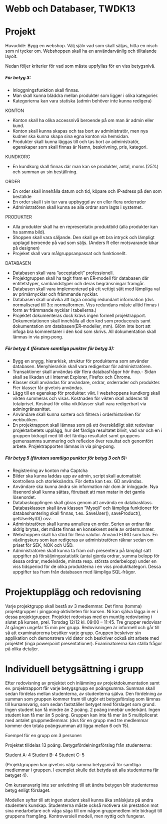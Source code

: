 # Webb och Databaser, TWDK13

# Projekt

Huvudidé: Bygg en webshop. Välj själv vad som skall säljas, hitta en nisch som ni tycker om. Webshoppen skall ha en användarvänlig och tilltalande layoit.

Nedan följer kriterier för vad som måste uppfyllas för en viss betygsnivå.

##### För betyg 3:
- Inloggningsfunktion skall finnas.
- Man skall kunna bläddra mellan produkter som ligger i olika kategorier.
- Kategorierna kan vara statiska (admin behöver inte kunna redigera)


KONTON
- Konton skall ha olika accessnivå beroende på om man är admin eller kund.
- Konton skall kunna skapas och tas bort av administratör, men nya kudner ska kunna skapa sina egna konton via hemsidan.
- Produkter skall kunna läggas till och tas bort av administratör, egenskaper som skall finnas är Namn, beskrivning, pris, kategori.

KUNDKORG
- En kundkorg skall finnas där man kan se produkter, antal, moms (25%) och summan av sin
beställning.

ORDER
- En order skall innehålla datum och tid, köpare och IP‐adress på den som beställde
- En order skall i sin tur vara uppbyggd av en eller flera orderrader
- Administratören skall kunna se alla ordrar som lagts i systemet.


PRODUKTER
- Alla produkter skall ha en representativ produktbild (alla produkter kan ha samma bild).
- Shoppen skall vara säljande. Den skall ge ett bra intryck och lämpligt upplagd beroende på vad
som säljs. (Anders R eller motsvarande kikar på designen)
- Projeket skall vara målgruppsanpassat och funktionellt.

DATABASEN
- Databasen skall vara ”acceptabelt” professionell. 
- Projektgruppen skall ha tagit fram en ER‐modell för databasen där entitetstyper, sambandstyper och deras begränsningar framgår.
- Databasen skall vara implementerad på ett vettigt sätt med lämpliga val av primärnycklar och
främmande nycklar.
- Databasen skall undvika att lagra onödig redundant information (dvs normaliserad till 3:e normalformen. Viss redundans måste alltid finnas i form av främmande nycklar i tabellerna.)
- Projektet dokumenteras dock krävs ingen formell projektrapport. Dokumentationen skall innehålla all den kod som producerats samt dokumentation om databasen(ER‐modeller, mm). Glöm inte bort att infoga bra kommentarer i den kod som skrivs. All dokumentation skall lämnas in via ping‐pong.


##### För betyg 4 (förutom samtliga punkter för betyg 3):

- Bygg en snygg, hierarkisk, struktur för produkterna som använder databasen. Menyhierarkin
skall vara redigerbar för administratören.
- Transaktioner skall användas där flera databasfrågor hör ihop.- Sidan skall se likadan ut i Internet Explorer, Firefox och Chrome.
- Klasser skall användas för användare, ordrar, orderrader och produkter. Fler klasser får givetvis
användas.
- Lägg till en egenskap för produkter: vikt. I webshoppens kundkorg skall vikten summeras och
visas. Kostnaden för vikten skall adderas till totalpriset. Kostnad för olika viktklasser skall vara
redigerbart via admingränssnittet.
- Användare skall kunna sortera och filtrera i orderhistoriken för webbutiken.
- En projektrapport skall lämnas som på ett överskådligt sätt redovisar projektarbetets upplägg,
hur det färdiga resultatet blivit, vad var och en i gruppen bidragit med till det färdiga resultatet samt gruppens gemensamma summering och reflexion över resultat och genomfört arbete. Projektrapporten lämnas in via ping‐pong.

##### För betyg 5 (förutom samtliga punkter för betyg 3 och 5):

- Registrering av konton mha Captcha
- Bilder ska kunna laddas upp av admin, script skall automatiskt kontrollera och storleksändra. För
detta kan t.ex. GD användas.
- Användare ska kunna ändra sin information när dom är inloggade. Nya lösenord skall kunna
sättas, förutsatt att man matar in det gamla lösenordet.
- Databaskopplingen skall göras genom att använda en databasklass. Databasklassen skall ärva
klassen ”Mysqli” och lämpliga funktioner för databashantering skall finnas, t.ex. SaveUser(),
saveProduct(), getUserByID() osv.
- Administratören skall kunna annullera en order. Serien av ordrar får aldrig brytas, det måste
finnas en konsekvent serie av ordernummer.
- Webshoppen skall ha stöd för flera valutor. Använd EURO som bas. En växlingskurs som kan
redigeras av administratören räknar sedan om priset för SEK, NOK och USD.
- Administratören skall kunna ta fram och presentera på lämpligt sätt uppgifter på
försäljningsstatistik (antal gjorda ordrar, summa belopp för dessa ordrar, medelvärde, minsta resp. största orderbelopp) under en viss tidsperiod för de olika produkterna i en viss produktkategori. Dessa uppgifter tas fram från databasen med lämpliga SQL‐frågor.

# Projektupplägg och redovisning

Varje projektgrupp skall bestå av 3 medlemmar. Det finns (tomma) projektgrupper i pingpong‐aktiviteten för kursen. Ni kan själva lägga in er i dessa projektgrupper. Projektet redovisas med en muntlig redovisning i slutet på kursen, prel. Torsdag 12/12 kl. 09:00 – 11:45. Tre grupper redovisar åt gången ungefär 15 min per grupp. Redovisningen är informell och går till så att examinatorerna besöker varje grupp. Gruppen beskriver sin applikation och demonstrera vid dator och beskriver också sitt arbete med projektet (inga powerpoint presentationer). Examinatorerna kan ställa frågor på olika detaljer.

# Individuell betygsättning i grupp

Efter redovisning av projektet och inlämning av projektdokumentation samt ev. projektrapport får varje betygsgrupp en poängsumma. Summan skall sedan fördelas mellan studenterna, av studenterna själva. Den fördelning av summan som gruppen kommer fram till utgör ett betygsförslag som lämnas till kursansvarig, som sedan fastställer betyget med förslaget som grund.
Ingen student kan få mindre än 2 poäng. 2 poäng innebär underkänt. Ingen student kan få mer än 5 poäng. Gruppen kan inte få mer än 5 multiplicerat med antalet gruppmedlemmar. (dvs för en grupp med tre medlemmar kommer den totala poängsumman att ligga mellan 6 och 15).

Exempel för en grupp om 3 personer:

Projektet tilldelas 13 poäng. Betygsfördelningsförslag från studenterna:

Student A: 4
Student B: 4
Student C: 5

(Projektgruppen kan givetvis välja samma betygsnivå för samtliga medlemmar i gruppen. I exemplet skulle det betyda att alla studenterna får betyget 4).

Om kursansvarig inte ser anledning till att ändra betygen blir studenternas betyg enligt förslaget.

Modellen syftar till att ingen student skall kunna åka snålskjuts på andra studenters kunskap. Studenterna måste också motivera sin prestation mot sina medarbetare och våga säga till om någon gruppmedlem inte bidragit till gruppens framgång. Kontroversiell modell, men nyttig och fungerar.
